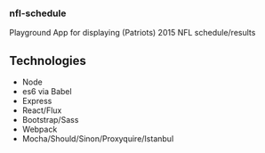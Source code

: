 ### nfl-schedule

Playground App for displaying (Patriots) 2015 NFL schedule/results

## Technologies

- Node
- es6 via Babel
- Express
- React/Flux
- Bootstrap/Sass
- Webpack
- Mocha/Should/Sinon/Proxyquire/Istanbul
